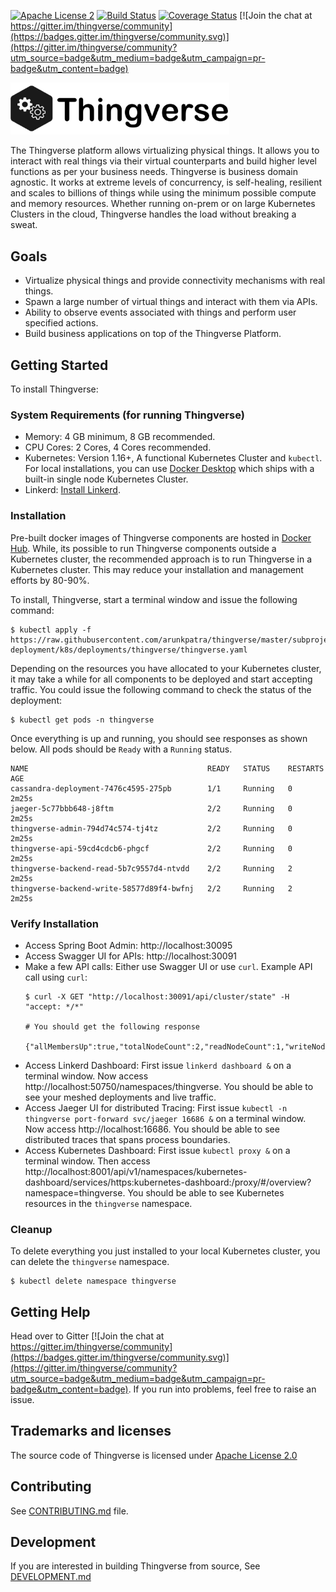 [![Apache License 2](https://img.shields.io/badge/license-ASF2-blue.svg)](https://www.apache.org/licenses/LICENSE-2.0.txt)
[![Build Status](https://travis-ci.org/arunkpatra/thingverse.svg?branch=master)](https://travis-ci.org/arunkpatra/thingverse)
[![Coverage Status](https://coveralls.io/repos/github/arunkpatra/thingverse/badge.svg?branch=master)](https://coveralls.io/github/arunkpatra/thingverse?branch=master)
[![Join the chat at https://gitter.im/thingverse/community](https://badges.gitter.im/thingverse/community.svg)](https://gitter.im/thingverse/community?utm_source=badge&utm_medium=badge&utm_campaign=pr-badge&utm_content=badge)

<img src="thingverse.png" width="350px" alt="Thingverse Logo" />

The Thingverse platform allows virtualizing physical things. It allows you 
to interact with real things via their virtual counterparts and build higher
level functions as per your business needs. Thingverse is business domain agnostic. 
It works at extreme levels of concurrency, is self-healing, resilient and scales to
billions of things while using the minimum possible compute and memory resources. Whether running on-prem 
or on large Kubernetes Clusters in the cloud, Thingverse handles the load without breaking a sweat.

## Goals

- Virtualize physical things and provide connectivity mechanisms with real things.
- Spawn a large number of virtual things and interact with them via APIs.
- Ability to observe events associated with things and perform user specified actions.
- Build business applications on top of the Thingverse Platform.

## Getting Started

To install Thingverse:

### System Requirements (for running Thingverse)

- Memory: 4 GB minimum, 8 GB recommended.
- CPU Cores: 2 Cores, 4 Cores recommended.
- Kubernetes: Version 1.16+, A functional Kubernetes Cluster and `kubectl`. For local installations, you can use 
[Docker Desktop](https://www.docker.com/products/docker-desktop) which ships with a built-in single 
node Kubernetes Cluster.
- Linkerd: [Install Linkerd](https://linkerd.io/2/getting-started/).

### Installation

Pre-built docker images of Thingverse components are hosted in [Docker Hub](https://hub.docker.com/). 
While, its possible to run Thingverse components outside a Kubernetes cluster, the recommended approach 
is to run Thingverse in a Kubernetes cluster. This may reduce your installation and 
management efforts by 80-90%.

To install, Thingverse, start a terminal window and issue the following command:

``` 
$ kubectl apply -f https://raw.githubusercontent.com/arunkpatra/thingverse/master/subprojects/thingverse-deployment/k8s/deployments/thingverse/thingverse.yaml
```
Depending on the resources you have allocated to your Kubernetes cluster, it may take a while for all 
components to be deployed and start accepting traffic. You could issue the following command to check 
the status of the deployment:

``` 
$ kubectl get pods -n thingverse
```
Once everything is up and running, you should see responses as shown below. 
All pods should be `Ready` with a `Running` status.

``` 
NAME                                        READY   STATUS    RESTARTS   AGE
cassandra-deployment-7476c4595-275pb        1/1     Running   0          2m25s
jaeger-5c77bbb648-j8ftm                     2/2     Running   0          2m25s
thingverse-admin-794d74c574-tj4tz           2/2     Running   0          2m25s
thingverse-api-59cd4cdcb6-phgcf             2/2     Running   0          2m25s
thingverse-backend-read-5b7c9557d4-ntvdd    2/2     Running   2          2m25s
thingverse-backend-write-58577d89f4-bwfnj   2/2     Running   2          2m25s
```

### Verify Installation
- Access Spring Boot Admin: http://localhost:30095
- Access Swagger UI for APIs: http://localhost:30091
- Make a few API calls: Either use Swagger UI or use `curl`. Example API call using `curl`:
    ``` 
    $ curl -X GET "http://localhost:30091/api/cluster/state" -H "accept: */*"
    
    # You should get the following response
    
    {"allMembersUp":true,"totalNodeCount":2,"readNodeCount":1,"writeNodeCount":1}   
    ```
- Access Linkerd Dashboard: First issue `linkerd dashboard &` on a terminal window. 
Now access http://localhost:50750/namespaces/thingverse. You should be able to see your 
meshed deployments and live traffic.
- Access Jaeger UI for distributed Tracing: First issue 
`kubectl -n thingverse port-forward svc/jaeger 16686 &` on a terminal window. 
Now access http://localhost:16686. You should be able to see distributed traces that spans process boundaries.
- Access Kubernetes Dashboard: First issue `kubectl proxy &` on a terminal window. 
Then access http://localhost:8001/api/v1/namespaces/kubernetes-dashboard/services/https:kubernetes-dashboard:/proxy/#/overview?namespace=thingverse. 
You should be able to see Kubernetes resources in the `thingverse` namespace.

### Cleanup

To delete everything you just installed to your local Kubernetes cluster, you can delete the `thingverse` namespace.
``` 
$ kubectl delete namespace thingverse
```

## Getting Help
Head over to Gitter [![Join the chat at https://gitter.im/thingverse/community](https://badges.gitter.im/thingverse/community.svg)](https://gitter.im/thingverse/community?utm_source=badge&utm_medium=badge&utm_campaign=pr-badge&utm_content=badge). If you run into problems, feel free to raise an issue.

## Trademarks and licenses
The source code of Thingverse is licensed under [Apache License 2.0](https://www.apache.org/licenses/LICENSE-2.0)

## Contributing
See [CONTRIBUTING.md](CONTRIBUTING.md) file.

## Development

If you are interested in building Thingverse from source, See [DEVELOPMENT.md](DEVELOPMENT.md)
